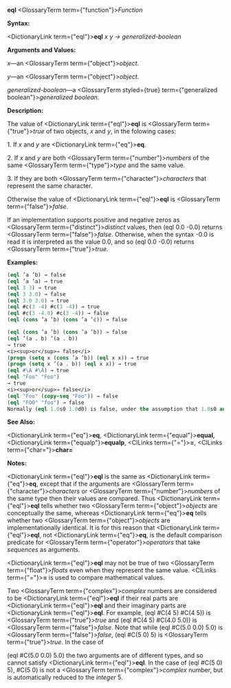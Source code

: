 **eql** <GlossaryTerm  term={"function"}><i>Function</i></GlossaryTerm> 



**Syntax:** 



<DictionaryLink  term={"eql"}><b>eql</b></DictionaryLink> *x y → generalized-boolean* 



**Arguments and Values:** 



*x*—an <GlossaryTerm  term={"object"}><i>object</i></GlossaryTerm>. 



*y*—an <GlossaryTerm  term={"object"}><i>object</i></GlossaryTerm>. 



*generalized-boolean*—a <GlossaryTerm styled={true} term={"generalized boolean"}><i>generalized boolean</i></GlossaryTerm>. 



**Description:** 



The value of <DictionaryLink  term={"eql"}><b>eql</b></DictionaryLink> is <GlossaryTerm  term={"true"}><i>true</i></GlossaryTerm> of two objects, *x* and *y*, in the folowing cases: 



1\. If *x* and *y* are <DictionaryLink  term={"eq"}><b>eq</b></DictionaryLink>. 



2\. If *x* and *y* are both <GlossaryTerm  term={"number"}><i>numbers</i></GlossaryTerm> of the same <GlossaryTerm  term={"type"}><i>type</i></GlossaryTerm> and the same value. 



3\. If they are both <GlossaryTerm  term={"character"}><i>characters</i></GlossaryTerm> that represent the same character. 



Otherwise the value of <DictionaryLink  term={"eql"}><b>eql</b></DictionaryLink> is <GlossaryTerm  term={"false"}><i>false</i></GlossaryTerm>. 



If an implementation supports positive and negative zeros as <GlossaryTerm  term={"distinct"}><i>distinct</i></GlossaryTerm> values, then (eql 0.0 -0.0) returns <GlossaryTerm  term={"false"}><i>false</i></GlossaryTerm>. Otherwise, when the syntax -0.0 is read it is interpreted as the value 0.0, and so (eql 0.0 -0.0) returns <GlossaryTerm  term={"true"}><i>true</i></GlossaryTerm>. 



**Examples:**
```lisp
(eql ’a ’b) → false 
(eql ’a ’a) → true 
(eql 3 3) → true 
(eql 3 3.0) → false 
(eql 3.0 3.0) → true 
(eql #c(3 -4) #c(3 -4)) → true 
(eql #c(3 -4.0) #c(3 -4)) → false 
(eql (cons ’a ’b) (cons ’a ’c)) → false 

(eql (cons ’a ’b) (cons ’a ’b)) → false 
(eql ’(a . b) ’(a . b)) 
→ true 
<i><sup>or</sup>→ false</i> 
(progn (setq x (cons ’a ’b)) (eql x x)) → true 
(progn (setq x ’(a . b)) (eql x x)) → true 
(eql #\A #\A) → true 
(eql "Foo" "Foo") 
→ true 
<i><sup>or</sup>→ false</i> 
(eql "Foo" (copy-seq "Foo")) → false 
(eql "FOO" "foo") → false 
Normally (eql 1.0s0 1.0d0) is false, under the assumption that 1.0s0 and 1.0d0 are of distinct data types. However, implementations that do not provide four distinct floating-point formats are permitted to “collapse” the four formats into some smaller number of them; in such an implementation (eql 1.0s0 1.0d0) might be true. 
```
**See Also:** 



<DictionaryLink  term={"eq"}><b>eq</b></DictionaryLink>, <DictionaryLink  term={"equal"}><b>equal</b></DictionaryLink>, <DictionaryLink  term={"equalp"}><b>equalp</b></DictionaryLink>, <ClLinks  term={"="}><b>=</b></ClLinks>, <ClLinks  term={"char="}><b>char=</b></ClLinks> 



**Notes:** 



<DictionaryLink  term={"eql"}><b>eql</b></DictionaryLink> is the same as <DictionaryLink  term={"eq"}><b>eq</b></DictionaryLink>, except that if the arguments are <GlossaryTerm  term={"character"}><i>characters</i></GlossaryTerm> or <GlossaryTerm  term={"number"}><i>numbers</i></GlossaryTerm> of the same type then their values are compared. Thus <DictionaryLink  term={"eql"}><b>eql</b></DictionaryLink> tells whether two <GlossaryTerm  term={"object"}><i>objects</i></GlossaryTerm> are conceptually the same, whereas <DictionaryLink  term={"eq"}><b>eq</b></DictionaryLink> tells whether two <GlossaryTerm  term={"object"}><i>objects</i></GlossaryTerm> are implementationally identical. It is for this reason that <DictionaryLink  term={"eql"}><b>eql</b></DictionaryLink>, not <DictionaryLink  term={"eq"}><b>eq</b></DictionaryLink>, is the default comparison predicate for <GlossaryTerm  term={"operator"}><i>operators</i></GlossaryTerm> that take *sequences* as arguments. 



<DictionaryLink  term={"eql"}><b>eql</b></DictionaryLink> may not be true of two <GlossaryTerm  term={"float"}><i>floats</i></GlossaryTerm> even when they represent the same value. <ClLinks  term={"="}><b>=</b></ClLinks> is used to compare mathematical values. 



Two <GlossaryTerm  term={"complex"}><i>complex</i></GlossaryTerm> numbers are considered to be <DictionaryLink  term={"eql"}><b>eql</b></DictionaryLink> if their real parts are <DictionaryLink  term={"eql"}><b>eql</b></DictionaryLink> and their imaginary parts are <DictionaryLink  term={"eql"}><b>eql</b></DictionaryLink>. For example, (eql #C(4 5) #C(4 5)) is <GlossaryTerm  term={"true"}><i>true</i></GlossaryTerm> and (eql #C(4 5) #C(4.0 5.0)) is <GlossaryTerm  term={"false"}><i>false</i></GlossaryTerm>. Note that while (eql #C(5.0 0.0) 5.0) is <GlossaryTerm  term={"false"}><i>false</i></GlossaryTerm>, (eql #C(5 0) 5) is <GlossaryTerm  term={"true"}><i>true</i></GlossaryTerm>. In the case of 



(eql #C(5.0 0.0) 5.0) the two arguments are of different types, and so cannot satisfy <DictionaryLink  term={"eql"}><b>eql</b></DictionaryLink>. In the case of (eql #C(5 0) 5), #C(5 0) is not a <GlossaryTerm  term={"complex"}><i>complex</i></GlossaryTerm> number, but is automatically reduced to the *integer* 5. 



